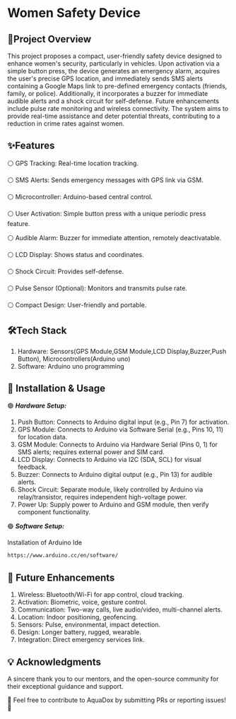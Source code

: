 # Women Safety Device
## 📌Project Overview
This project proposes a compact, user-friendly safety device designed to enhance women's security, particularly in vehicles. Upon activation via a simple button press, the device generates an emergency alarm, acquires the user's precise GPS location, and immediately sends SMS alerts containing a Google Maps link to pre-defined emergency contacts (friends, family, or police). Additionally, it incorporates a buzzer for immediate audible alerts and a shock circuit for self-defense. Future enhancements include pulse rate monitoring and wireless connectivity. The system aims to provide real-time assistance and deter potential threats, contributing to a reduction in crime rates against women.
## ✨Features
⚪ GPS Tracking: Real-time location tracking.

⚪ SMS Alerts: Sends emergency messages with GPS link via GSM.

⚪ Microcontroller: Arduino-based central control.

⚪ User Activation: Simple button press with a unique periodic press feature.

⚪ Audible Alarm: Buzzer for immediate attention, remotely deactivatable.

⚪ LCD Display: Shows status and coordinates.

⚪ Shock Circuit: Provides self-defense.

⚪ Pulse Sensor (Optional): Monitors and transmits pulse rate.

⚪ Compact Design: User-friendly and portable.

## 🛠️Tech Stack
1. Hardware: Sensors(GPS Module,GSM Module,LCD Display,Buzzer,Push Button), Microcontrollers(Arduino uno)
2. Software: Arduino uno programming

## 🚀 Installation & Usage
🟢 ***Hardware Setup:***
1. Push Button: Connects to Arduino digital input (e.g., Pin 7) for activation.
2. GPS Module: Connects to Arduino via Software Serial (e.g., Pins 10, 11) for location data.
3. GSM Module: Connects to Arduino via Hardware Serial (Pins 0, 1) for SMS alerts; requires external power and SIM card.
4. LCD Display: Connects to Arduino via I2C (SDA, SCL) for visual feedback.
5. Buzzer: Connects to Arduino digital output (e.g., Pin 13) for audible alerts.
6. Shock Circuit: Separate module, likely controlled by Arduino via relay/transistor, requires independent high-voltage power.
7. Power Up: Supply power to Arduino and GSM module, then verify component functionality.

🟢 ***Software Setup:***

Installation of Arduino Ide
```bash
https://www.arduino.cc/en/software/
```
## 📌 Future Enhancements
1. Wireless: Bluetooth/Wi-Fi for app control, cloud tracking.
2. Activation: Biometric, voice, gesture control.
3. Communication: Two-way calls, live audio/video, multi-channel alerts.
4. Location: Indoor positioning, geofencing.
5. Sensors: Pulse, environmental, impact detection.
6. Design: Longer battery, rugged, wearable.
7. Integration: Direct emergency services link.

## 💡 Acknowledgments
A sincere thank you to our mentors, and the open-source community for their exceptional guidance and support.

📌 Feel free to contribute to AquaDox by submitting PRs or reporting issues! 🚀
